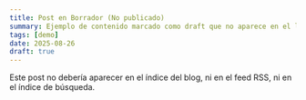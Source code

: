 ```yaml
---
title: Post en Borrador (No publicado)
summary: Ejemplo de contenido marcado como draft que no aparece en el listado ni feed.
tags: [demo]
date: 2025-08-26
draft: true
---
```

Este post no debería aparecer en el índice del blog, ni en el feed RSS, ni en el índice de búsqueda.
